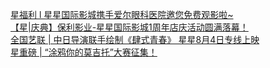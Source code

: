   
[星福利 l 星星国际影城携手爱尔眼科医院邀您免费观影啦~](http://www.dianyue.me/archives/120/1blz4ya779yx0h2a/)  
[【星|庆典】保利影业-星星国际影城1周年店庆活动圆满落幕！](http://www.dianyue.me/archives/693/pcuc39isxtgwzc92/)  
[全国艺联 | 中日导演联手绘制《肆式青春》 星星8月4日专线上映](http://www.dianyue.me/archives/593/t78htfq8fep306cd/)  
[星重磅 | “涂鸦你的莫吉托”大赛征集！](http://www.dianyue.me/archives/074/10a0b8fbk2ea7egw/)